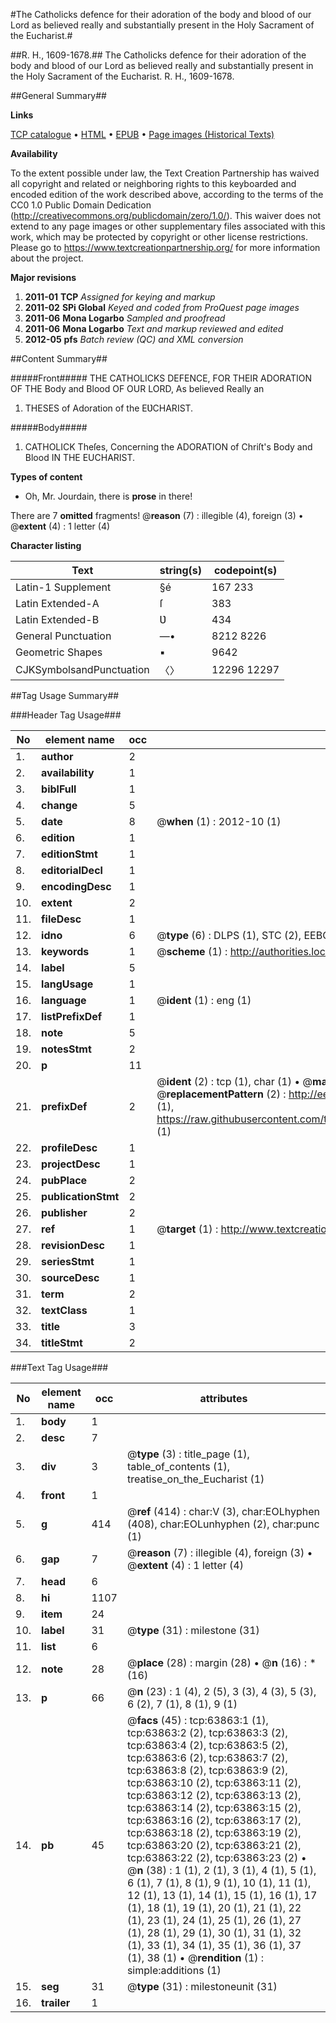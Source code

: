 #The Catholicks defence for their adoration of the body and blood of our Lord as believed really and substantially present in the Holy Sacrament of the Eucharist.#

##R. H., 1609-1678.##
The Catholicks defence for their adoration of the body and blood of our Lord as believed really and substantially present in the Holy Sacrament of the Eucharist.
R. H., 1609-1678.

##General Summary##

**Links**

[TCP catalogue](http://www.ota.ox.ac.uk/tcp/)  • 
[HTML](http://tei.it.ox.ac.uk/tcp/Texts-HTML/free/A66/A66958.html)  • 
[EPUB](http://tei.it.ox.ac.uk/tcp/Texts-EPUB/free/A66/A66958.epub) • 
[Page images (Historical Texts)](https://historicaltexts.jisc.ac.uk/eebo-12589812e)

**Availability**

To the extent possible under law, the Text Creation Partnership has waived all copyright and related or neighboring rights to this keyboarded and encoded edition of the work described above, according to the terms of the CC0 1.0 Public Domain Dedication (http://creativecommons.org/publicdomain/zero/1.0/). This waiver does not extend to any page images or other supplementary files associated with this work, which may be protected by copyright or other license restrictions. Please go to https://www.textcreationpartnership.org/ for more information about the project.

**Major revisions**

1. __2011-01__ __TCP__ *Assigned for keying and markup*
1. __2011-02__ __SPi Global__ *Keyed and coded from ProQuest page images*
1. __2011-06__ __Mona Logarbo__ *Sampled and proofread*
1. __2011-06__ __Mona Logarbo__ *Text and markup reviewed and edited*
1. __2012-05__ __pfs__ *Batch review (QC) and XML conversion*

##Content Summary##

#####Front#####
THE CATHOLICKS DEFENCE, FOR THEIR ADORATION OF THE Body and Blood OF OUR LORD, As believed Really an
1. THESES of Adoration of the EƲCHARIST.

#####Body#####

1. CATHOLICK Theſes, Concerning the ADORATION of Chriſt's Body and Blood IN THE EUCHARIST.

**Types of content**

  * Oh, Mr. Jourdain, there is **prose** in there!

There are 7 **omitted** fragments! 
 @__reason__ (7) : illegible (4), foreign (3)  •  @__extent__ (4) : 1 letter (4)

**Character listing**


|Text|string(s)|codepoint(s)|
|---|---|---|
|Latin-1 Supplement|§é|167 233|
|Latin Extended-A|ſ|383|
|Latin Extended-B|Ʋ|434|
|General Punctuation|—•|8212 8226|
|Geometric Shapes|▪|9642|
|CJKSymbolsandPunctuation|〈〉|12296 12297|

##Tag Usage Summary##

###Header Tag Usage###

|No|element name|occ|attributes|
|---|---|---|---|
|1.|__author__|2||
|2.|__availability__|1||
|3.|__biblFull__|1||
|4.|__change__|5||
|5.|__date__|8| @__when__ (1) : 2012-10 (1)|
|6.|__edition__|1||
|7.|__editionStmt__|1||
|8.|__editorialDecl__|1||
|9.|__encodingDesc__|1||
|10.|__extent__|2||
|11.|__fileDesc__|1||
|12.|__idno__|6| @__type__ (6) : DLPS (1), STC (2), EEBO-CITATION (1), OCLC (1), VID (1)|
|13.|__keywords__|1| @__scheme__ (1) : http://authorities.loc.gov/ (1)|
|14.|__label__|5||
|15.|__langUsage__|1||
|16.|__language__|1| @__ident__ (1) : eng (1)|
|17.|__listPrefixDef__|1||
|18.|__note__|5||
|19.|__notesStmt__|2||
|20.|__p__|11||
|21.|__prefixDef__|2| @__ident__ (2) : tcp (1), char (1)  •  @__matchPattern__ (2) : ([0-9\-]+):([0-9IVX]+) (1), (.+) (1)  •  @__replacementPattern__ (2) : http://eebo.chadwyck.com/downloadtiff?vid=$1&page=$2 (1), https://raw.githubusercontent.com/textcreationpartnership/Texts/master/tcpchars.xml#$1 (1)|
|22.|__profileDesc__|1||
|23.|__projectDesc__|1||
|24.|__pubPlace__|2||
|25.|__publicationStmt__|2||
|26.|__publisher__|2||
|27.|__ref__|1| @__target__ (1) : http://www.textcreationpartnership.org/docs/. (1)|
|28.|__revisionDesc__|1||
|29.|__seriesStmt__|1||
|30.|__sourceDesc__|1||
|31.|__term__|2||
|32.|__textClass__|1||
|33.|__title__|3||
|34.|__titleStmt__|2||


###Text Tag Usage###

|No|element name|occ|attributes|
|---|---|---|---|
|1.|__body__|1||
|2.|__desc__|7||
|3.|__div__|3| @__type__ (3) : title_page (1), table_of_contents (1), treatise_on_the_Eucharist (1)|
|4.|__front__|1||
|5.|__g__|414| @__ref__ (414) : char:V (3), char:EOLhyphen (408), char:EOLunhyphen (2), char:punc (1)|
|6.|__gap__|7| @__reason__ (7) : illegible (4), foreign (3)  •  @__extent__ (4) : 1 letter (4)|
|7.|__head__|6||
|8.|__hi__|1107||
|9.|__item__|24||
|10.|__label__|31| @__type__ (31) : milestone (31)|
|11.|__list__|6||
|12.|__note__|28| @__place__ (28) : margin (28)  •  @__n__ (16) : * (16)|
|13.|__p__|66| @__n__ (23) : 1 (4), 2 (5), 3 (3), 4 (3), 5 (3), 6 (2), 7 (1), 8 (1), 9 (1)|
|14.|__pb__|45| @__facs__ (45) : tcp:63863:1 (1), tcp:63863:2 (2), tcp:63863:3 (2), tcp:63863:4 (2), tcp:63863:5 (2), tcp:63863:6 (2), tcp:63863:7 (2), tcp:63863:8 (2), tcp:63863:9 (2), tcp:63863:10 (2), tcp:63863:11 (2), tcp:63863:12 (2), tcp:63863:13 (2), tcp:63863:14 (2), tcp:63863:15 (2), tcp:63863:16 (2), tcp:63863:17 (2), tcp:63863:18 (2), tcp:63863:19 (2), tcp:63863:20 (2), tcp:63863:21 (2), tcp:63863:22 (2), tcp:63863:23 (2)  •  @__n__ (38) : 1 (1), 2 (1), 3 (1), 4 (1), 5 (1), 6 (1), 7 (1), 8 (1), 9 (1), 10 (1), 11 (1), 12 (1), 13 (1), 14 (1), 15 (1), 16 (1), 17 (1), 18 (1), 19 (1), 20 (1), 21 (1), 22 (1), 23 (1), 24 (1), 25 (1), 26 (1), 27 (1), 28 (1), 29 (1), 30 (1), 31 (1), 32 (1), 33 (1), 34 (1), 35 (1), 36 (1), 37 (1), 38 (1)  •  @__rendition__ (1) : simple:additions (1)|
|15.|__seg__|31| @__type__ (31) : milestoneunit (31)|
|16.|__trailer__|1||
